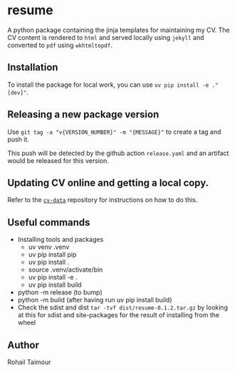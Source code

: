 # resume

A python package containing the jinja templates for maintaining my CV. The CV
content is rendered to `html` and served locally using `jekyll` and converted to
`pdf` using `wkhtmltopdf`.

## Installation

To install the package for local work, you can use `uv pip install -e ."[dev]"`.

## Releasing a new package version

Use `git tag -a "v{VERSION_NUMBER}" -m "{MESSAGE}"` to create a tag and push it.

This push will be detected by the github action `release.yaml` and an artifact
would be released for this version.

## Updating CV online and getting a local copy.

Refer to the [`cv-data`](https://github.com/roumail/cv-data) repository for
instructions on how to do this.

## Useful commands
* Installing tools and packages 
    * uv venv .venv
    * uv pip install pip 
    * uv pip install .
    * source .venv/activate/bin
    * uv pip install -e .
    * uv pip install build
* python -m release (to bump)
* python -m build (after having run uv pip install build)
* Check the sdist and dist `tar -tvf dist/resume-0.1.2.tar.gz` by looking at this for sdist and site-packages for the result of installing from the wheel

## Author

Rohail Taimour
